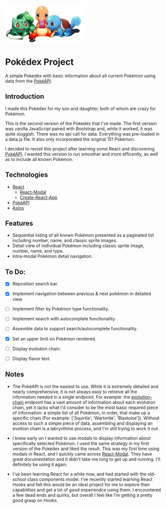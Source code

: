 <img src="src/img/starter-pokemon.jpg" width ='250'>


# Pokédex Project        
A simple Pokedéx with basic information about all current Pokémon using data from the [PokéAPI](https://pokeapi.co/).


## Introduction

I made this Pokédex for my son and daughter, both of whom are crazy for Pokémon.

This is the second version of the Pokedéx that I've made. The first version was vanilla JavaScript paired with Bootstrap and, while it worked, it was quite sluggish. There was no api call for data. Everything was pre-loaded in a data.js file. It also only incorporated the original 151 Pokémon. 

I decided to revisit this project after learning some React and discovering [PokéAPI](https://pokeapi.co/). I wanted this version to run smoother and more efficently, as well as to include all known Pokémon.


## Technologies
* [React](https://reactjs.org/)
   * [React-Modal](http://reactcommunity.org/react-modal/)
   * [Create-React-App](https://github.com/facebook/create-react-app)
* [PokéAPI](https://github.com/PokeAPI)
* [Axios](https://github.com/axios/axios)


## Features

* Sequential listing of all known Pokémon presented as a paginated list including number, name, and classic sprite images.
* Detail view of individual Pokémon including classic sprite image, number, name, and type.
* Intra-modal Pokémon detail navigation. 


## To Do:

- [x] Reposition search bar. 
- [x] Implement navigation between previous & next pokémon in detailed view.
- [ ] Implement filter by Pokémon type functionality.
- [ ] Implement search with autocomplete functionality.
- [ ] Assemble data to support search/autocomplete functionality. 
- [x] Set an upper limit on Pokémon rendered. 
- [ ] Display evolution chain.
- [ ] Display flavor text.


## Notes 

* The PokéAPI is not the easiest to use. While it is extremely detailed and nearly comprehensive, it is not always easy to retreive all the information needed in a single endpoint. For example: the [evolution-chain](https://pokeapi.co/api/v2/evolution-chain/3/) endpoint has a vast amount of information about each evolution chain, yet it lacks what I'd consider to be the most basic required piece of information: a simple list of all Pokémon, in order, that make up a specific chain (For example: ['Squirtle', 'Wartortle', 'Blastoise']). Without access to such a simple piece of data, assembling and displaying an evoltion chain is a labrynthine process, and I'm still trying to work it out. 

* I knew early on I wanted to use modals to display information about specifically selected Pokémon. I used the same strategy in my first version of the Pokédex and liked the result. This was my first time using modals in React, and I quickly came across [React-Modal](http://reactcommunity.org/react-modal/). They have great documentation and it didn't take me long to get up and running. I'll definitely be using it again. 

* I've been learning React for a while now, and had started with the old-school class components model. I've recently started learning React Hooks and felt this would be an ideal project for me to explore their capabilities and get a lot of good experiendce using them. I encountered a few dead ends and quirks, but overall I feel like I'm getting a pretty good grasp on Hooks. 


